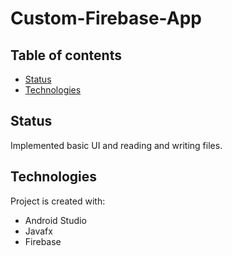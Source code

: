 # Custom-Firebase-App
## Table of contents
* [Status](#status)
* [Technologies](#technologies)

## Status
Implemented basic UI and reading and writing files.

## Technologies
Project is created with:
* Android Studio
* Javafx
* Firebase
